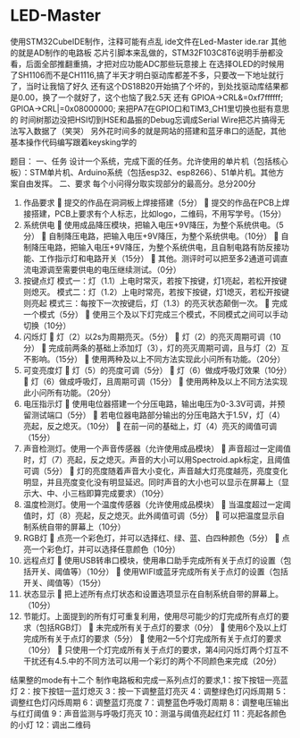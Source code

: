# LED-Master

使用STM32CubeIDE制作，注释可能有点乱
ide文件在Led-Master ide.rar
其他的就是AD制作的电路板
芯片引脚本来乱做的，STM32F103C8T6说明手册都没看，后面全部推翻重搞，才把对应功能ADC那些玩意接上
在选择OLED的时候用了SH1106而不是CH1116,搞了半天才明白驱动库都差不多，只要改一下地址就行了，当时让我恼了好久
还有这个DS18B20开始搞了个坏的，到处找驱动库结果都是0.00，换了一个就好了，这个也恼了我2.5天
还有         GPIOA->CRL&=0xf7ffffff;
        	  GPIOA->CRL|=0x08000000;
           来把PA7在GPIO口和TIM3_CH1里切换也挺有意思的
时间树那边没把HSI切到HSE和晶振的Debug忘调成Serial Wire把芯片搞得无法写入数据了（笑哭）
另外花时间多的就是网站的搭建和蓝牙串口的适配，其他基本操作代码编写跟着keysking学的





题目：
一、任务
设计一个系统，完成下面的任务。允许使用的单片机（包括核心板）：STM单片机、Arduino系统（包括esp32、esp8266）、51单片机。其他方案自由发挥。
二、要求
每个小问得分取实现部分的最高分。总分200分
1.	作品要求
	提交的作品在洞洞板上焊接搭建（5分）
	提交的作品在PCB上焊接搭建，PCB上要求有个人标志，比如logo，二维码，不用写学号。（15分）
2.	系统供电
	使用成品降压模块，把输入电压+9V降压，为整个系统供电。（5分）
	自制降压电路，把输入电压+9V降压，为整个系统供电。（10分）
	自制降压电路，把输入电压+9V降压，为整个系统供电，且自制电路有防反接功能、工作指示灯和电路开关（15分）
	其他。测评时可以把至多2通道可调直流电源调至需要供电的电压继续测试。（0分）
3.	按键点灯
模式一：灯（1.1）上电时常灭，若按下按键，灯1亮起，若松开按键则熄灭。
模式二：灯（1.2）上电时常亮，若按下按键，灯1熄灭，若松开按键则亮起
模式三：每按下一次按键后，灯（1.3）的亮灭状态颠倒一次。
	完成一个模式（5分）
	使用三个及以下灯完成三个模式，不同模式之间可以手动切换（10分）
4.	闪烁灯
	灯（2）以2s为周期亮灭。（5分）
	灯（2）的亮灭周期可调（10分）
	完成前两条的基础上添加灯（3），灯的亮灭周期可调，且与灯（2）互不影响。（15分）
	使用两种及以上不同方法实现此小问所有功能。（20分）
5.	可变亮度灯
	灯（5）的亮度可调（5分）
	灯（6）做成呼吸灯效果（10分）
	灯（6）做成呼吸灯，且周期可调（15分）
	使用两种及以上不同方法实现此小问所有功能。（20分）
6.	电压指示灯
	使用电位器搭建一个分压电路，输出电压为0-3.3V可调，并预留测试端口（5分）
	若电位器电路部分输出的分压电路大于1.5V，灯（4）亮起，反之熄灭。（10分）
	在前一问的基础上，灯（4）亮灭的阈值可调（15分）
7.	声音检测灯。使用一个声音传感器（允许使用成品模块）
	声音超过一定阈值时，灯（7）亮起，反之熄灭。声音的大小可以用Spectroid.apk标定，且阈值可调（5分）
	灯的亮度随着声音大小变化，声音越大灯亮度越亮，亮度变化明显，并且亮度变化没有明显延迟。同时声音的大小也可以显示在屏幕上（显示大、中、小三档即算完成要求）（10分）
8.	温度检测灯。使用一个温度传感器（允许使用成品模块）
	当温度超过一定阈值时，灯（8）亮起，反之熄灭。此外阈值可调（5分）
	可以把温度显示自制系统自带的屏幕上（10分）
9.	RGB灯
	点亮一个彩色灯，并可以选择红、绿、蓝、白四种颜色（5分）
	点亮一个彩色灯，并可以选择任意颜色（10分）
10.	远程点灯
	使用USB转串口模块，使用串口助手完成所有关于点灯的设置（包括开关、阈值等）（10分）
	使用WIFI或蓝牙完成所有关于点灯的设置（包括开关、阈值等）（15分）
11.	状态显示
	把上述所有点灯状态和设置选项显示在自制系统自带的屏幕上。（10分）
12.	节能灯。上面提到的所有灯可重复利用，使用尽可能少的灯完成所有点灯的要求（包括RGB灯）
	未完成所有关于点灯的要求（0分）
	使用6个及以上灯完成所有关于点灯的要求（5分）
	使用2—5个灯完成所有关于点灯的要求（10分）
	只使用一个灯完成所有关于点灯的要求，第4问闪烁灯两个灯互不干扰还有4.5.中的不同方法可以用一个彩灯的两个不同颜色来完成（20分）


结果整的mode有十二个
制作电路板和完成一系列点灯的要求,1：按下按钮一亮蓝灯 2：按下按钮一蓝灯熄灭  3：按一下调整蓝灯亮灭 4：调整绿色灯闪烁周期  5：调整红色灯闪烁周期 6：调整蓝灯亮度  7：调整蓝色呼吸灯周期 8：调整电压输出与红灯阈值  9：声音监测与呼吸灯亮灭 10：测温与阈值亮起红灯  11：亮起各颜色的小灯 12：调出二维码
